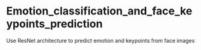 # Emotion_classification_and_face_keypoints_prediction
Use ResNet architecture to predict emotion and keypoints from face images
